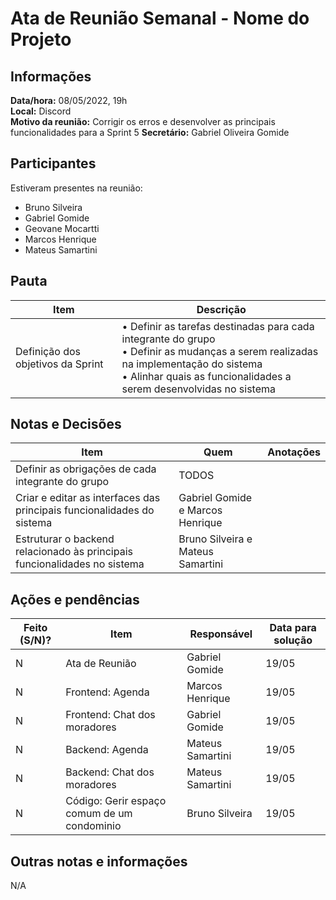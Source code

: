 # Ata de Reunião Semanal - Nome do Projeto

## Informações
**Data/hora:** 08/05/2022, 19h  
**Local:** Discord  
**Motivo da reunião:** Corrigir os erros e desenvolver as principais funcionalidades para a Sprint 5
**Secretário:** Gabriel Oliveira Gomide

## Participantes
Estiveram presentes na reunião:
- Bruno Silveira 
- Gabriel Gomide
- Geovane Mocartti
- Marcos Henrique
- Mateus Samartini

## Pauta

Item | Descrição
---- | ----
Definição dos objetivos da Sprint | • Definir as tarefas destinadas para cada integrante do grupo <br>• Definir as mudanças a serem realizadas na implementação do sistema <br>• Alinhar quais as funcionalidades a serem desenvolvidas no sistema

## Notas e Decisões
Item | Quem | Anotações |
---- | ---- | ---- |
Definir as obrigações de cada integrante do grupo | TODOS |  |
Criar e editar as interfaces das principais funcionalidades do sistema | Gabriel Gomide e Marcos Henrique |  |
Estruturar o backend relacionado às principais funcionalidades no sistema | Bruno Silveira e Mateus Samartini |  |




## Ações e pendências
| Feito (S/N)? | Item | Responsável | Data para solução |
| ---- | ---- | ---- | ---- |
| N | Ata de Reunião | Gabriel Gomide | 19/05 |
| N | Frontend: Agenda | Marcos Henrique | 19/05 |
| N | Frontend: Chat dos moradores | Gabriel Gomide | 19/05 |
| N | Backend: Agenda | Mateus Samartini | 19/05 |
| N | Backend: Chat dos moradores | Mateus Samartini | 19/05 |
| N | Código: Gerir espaço comum de um condominio | Bruno Silveira | 19/05 |

## Outras notas e informações
N/A
